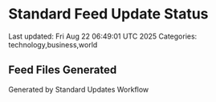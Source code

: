 # Standard Feed Update Status
Last updated: Fri Aug 22 06:49:01 UTC 2025
Categories: technology,business,world

## Feed Files Generated

Generated by Standard Updates Workflow
